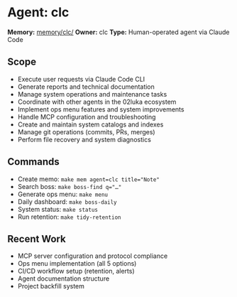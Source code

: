 # Agent: clc

**Memory:** [memory/clc/](../../memory/clc/)
**Owner:** clc
**Type:** Human-operated agent via Claude Code

## Scope
- Execute user requests via Claude Code CLI
- Generate reports and technical documentation
- Manage system operations and maintenance tasks
- Coordinate with other agents in the 02luka ecosystem
- Implement ops menu features and system improvements
- Handle MCP configuration and troubleshooting
- Create and maintain system catalogs and indexes
- Manage git operations (commits, PRs, merges)
- Perform file recovery and system diagnostics

## Commands
- Create memo: `make mem agent=clc title="Note"`
- Search boss: `make boss-find q="…"`
- Generate ops menu: `make menu`
- Daily dashboard: `make boss-daily`
- System status: `make status`
- Run retention: `make tidy-retention`

## Recent Work
- MCP server configuration and protocol compliance
- Ops menu implementation (all 5 options)
- CI/CD workflow setup (retention, alerts)
- Agent documentation structure
- Project backfill system
